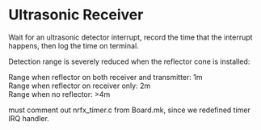 Ultrasonic Receiver  
==============

Wait for an ultrasonic detector interrupt, record the time that the interrupt happens, then log the time on terminal.  

Detection range is severely reduced when the reflector cone is installed:  

Range when reflector on both receiver and transmitter: 1m  
Range when reflector on receiver only: 2m  
Range when no reflector: >4m  

must comment out nrfx_timer.c from Board.mk, since we redefined timer IRQ handler.  

